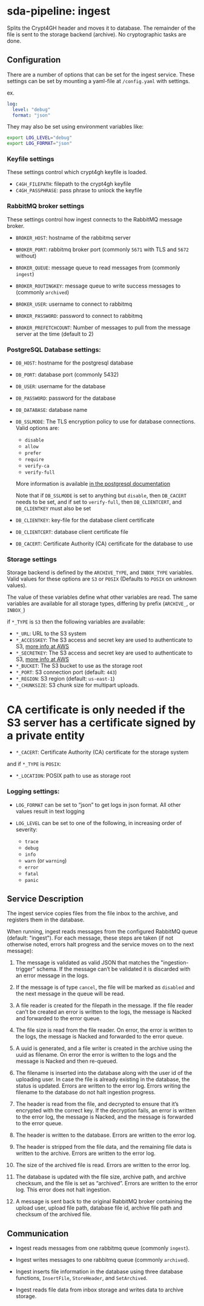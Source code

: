 # sda-pipeline: ingest

Splits the Crypt4GH header and moves it to database. The remainder of the file
is sent to the storage backend (archive). No cryptographic tasks are done.

## Configuration

There are a number of options that can be set for the ingest service.
These settings can be set by mounting a yaml-file at `/config.yaml` with settings.

ex.
```yaml
log:
  level: "debug"
  format: "json"
```
They may also be set using environment variables like:
```bash
export LOG_LEVEL="debug"
export LOG_FORMAT="json"
```

### Keyfile settings

These settings control which crypt4gh keyfile is loaded.

 - `C4GH_FILEPATH`: filepath to the crypt4gh keyfile
 - `C4GH_PASSPHRASE`: pass phrase to unlock the keyfile

### RabbitMQ broker settings

These settings control how ingest connects to the RabbitMQ message broker.

 - `BROKER_HOST`: hostname of the rabbitmq server

 - `BROKER_PORT`: rabbitmq broker port (commonly `5671` with TLS and `5672` without)

 - `BROKER_QUEUE`: message queue to read messages from (commonly `ingest`)

 - `BROKER_ROUTINGKEY`: message queue to write success messages to (commonly `archived`)

 - `BROKER_USER`: username to connect to rabbitmq

 - `BROKER_PASSWORD`: password to connect to rabbitmq

 - `BROKER_PREFETCHCOUNT`: Number of messages to pull from the message server at the time (default to 2)

### PostgreSQL Database settings:

 - `DB_HOST`: hostname for the postgresql database

 - `DB_PORT`: database port (commonly 5432)

 - `DB_USER`: username for the database

 - `DB_PASSWORD`: password for the database

 - `DB_DATABASE`: database name

 - `DB_SSLMODE`: The TLS encryption policy to use for database connections.
   Valid options are:
    - `disable`
    - `allow`
    - `prefer`
    - `require`
    - `verify-ca`
    - `verify-full`

   More information is available
   [in the postgresql documentation](https://www.postgresql.org/docs/current/libpq-ssl.html#LIBPQ-SSL-PROTECTION)

   Note that if `DB_SSLMODE` is set to anything but `disable`, then `DB_CACERT` needs to be set,
   and if set to `verify-full`, then `DB_CLIENTCERT`, and `DB_CLIENTKEY` must also be set

 - `DB_CLIENTKEY`: key-file for the database client certificate

 - `DB_CLIENTCERT`: database client certificate file

 - `DB_CACERT`: Certificate Authority (CA) certificate for the database to use

### Storage settings

Storage backend is defined by the `ARCHIVE_TYPE`, and `INBOX_TYPE` variables.
Valid values for these options are `S3` or `POSIX`
(Defaults to `POSIX` on unknown values).

The value of these variables define what other variables are read.
The same variables are available for all storage types, differing by prefix (`ARCHIVE_`, or  `INBOX_`)

if `*_TYPE` is `S3` then the following variables are available:
 - `*_URL`: URL to the S3 system
 - `*_ACCESSKEY`: The S3 access and secret key are used to authenticate to S3,
 [more info at AWS](https://docs.aws.amazon.com/general/latest/gr/aws-sec-cred-types.html#access-keys-and-secret-access-keys)
 - `*_SECRETKEY`: The S3 access and secret key are used to authenticate to S3,
 [more info at AWS](https://docs.aws.amazon.com/general/latest/gr/aws-sec-cred-types.html#access-keys-and-secret-access-keys)
 - `*_BUCKET`: The S3 bucket to use as the storage root
 - `*_PORT`: S3 connection port (default: `443`)
 - `*_REGION`: S3 region (default: `us-east-1`)
 - `*_CHUNKSIZE`: S3 chunk size for multipart uploads.
# CA certificate is only needed if the S3 server has a certificate signed by a private entity
 - `*_CACERT`: Certificate Authority (CA) certificate for the storage system

and if `*_TYPE` is `POSIX`:
 - `*_LOCATION`: POSIX path to use as storage root

### Logging settings:

 - `LOG_FORMAT` can be set to “json” to get logs in json format.
   All other values result in text logging

 - `LOG_LEVEL` can be set to one of the following, in increasing order of severity:
    - `trace`
    - `debug`
    - `info`
    - `warn` (or `warning`)
    - `error`
    - `fatal`
    - `panic`

## Service Description
The ingest service copies files from the file inbox to the archive, and registers them in the database.

When running, ingest reads messages from the configured RabbitMQ queue (default: "ingest").
For each message, these steps are taken (if not otherwise noted, errors halt progress and the service moves on to the next message):

1. The message is validated as valid JSON that matches the "ingestion-trigger" schema.
If the message can’t be validated it is discarded with an error message in the logs.

1. If the message is of type `cancel`, the file will be marked as `disabled` and the next message in the queue will be read.

1. A file reader is created for the filepath in the message.
If the file reader can’t be created an error is written to the logs, the message is Nacked and forwarded to the error queue.

1. The file size is read from the file reader.
On error, the error is written to the logs, the message is Nacked and forwarded to the error queue.

1. A uuid is generated, and a file writer is created in the archive using the uuid as filename.
On error the error is written to the logs and the message is Nacked and then re-queued.

1. The filename is inserted into the database along with the user id of the uploading user. In case the file is already existing in the database, the status is updated.
Errors are written to the error log.
Errors writing the filename to the database do not halt ingestion progress.

1. The header is read from the file, and decrypted to ensure that it’s encrypted with the correct key.
If the decryption fails, an error is written to the error log, the message is Nacked, and the message is forwarded to the error queue.

1. The header is written to the database.
Errors are written to the error log.

1. The header is stripped from the file data, and the remaining file data is written to the archive.
Errors are written to the error log.

1. The size of the archived file is read.
Errors are written to the error log.

1. The database is updated with the file size, archive path, and archive checksum, and the file is set as “archived”.
Errors are written to the error log.
This error does not halt ingestion.

1. A message is sent back to the original RabbitMQ broker containing the upload user, upload file path, database file id, archive file path and checksum of the archived file.

## Communication

 - Ingest reads messages from one rabbitmq queue (commonly `ingest`).

 - Ingest writes messages to one rabbitmq queue (commonly `archived`).

 - Ingest inserts file information in the database using three database functions, `InsertFile`, `StoreHeader`, and `SetArchived`.

 - Ingest reads file data from inbox storage and writes data to archive storage.

